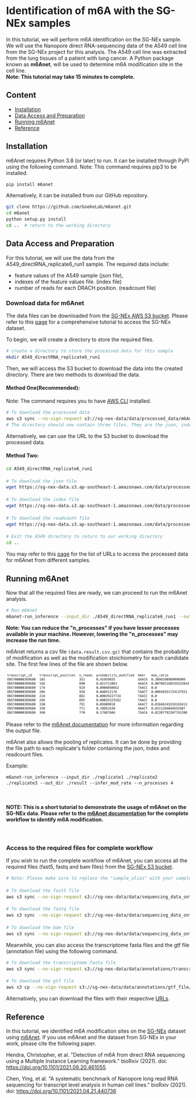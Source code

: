 # **Identification of m6A with the SG-NEx samples** 

In this tutorial, we will perform m6A identification on the SG-NEx sample. We will use the Nanopore direct RNA-sequencing data of the A549 cell line from the SG-NEx project for this analysis. The A549 cell line was extracted from the lung tissues of a patient with lung cancer. A Python package known as **m6Anet**, will be used to determine m6A modification site in the cell line. <br>
**Note: This tutorial may take 15 minutes to complete.** 

## **Content**

- [Installation](#installation)
- [Data Access and Preparation](#data-access-and-preparation)
- [Running m6Anet](#running-m6anet)
- [Reference](#reference)

## **Installation**

m6Anet requires Python 3.8 (or later) to run. It can be installed through PyPI using the following command. Note: This command requires pip3 to be installed. 


```bash
pip install m6anet
```

Alternatively, it can be installed from our GitHub repository.


```bash
git clone https://github.com/GoekeLab/m6anet.git
cd m6anet
python setup.py install
cd ..  # return to the working directory 
```

## **Data Access and Preparation**

For this tutorial, we will use the data from the A549_directRNA_replicate6_run1 sample. The required data include:

- feature values of the A549 sample (json file), 
- indexes of the feature values file. (index file)
- number of reads for each DRACH position. (readcount file)

### **Download data for m6Anet**
The data files can be downloaded from the [SG-NEx AWS S3 bucket](http://sg-nex-data.s3-website-ap-southeast-1.amazonaws.com/). Please refer to this [page](https://github.com/GoekeLab/sg-nex-data/blob/update-docs-aws/docs/AWS_data_access_tutorial.md) for a comprehensive tutorial to access the SG-NEx dataset.

To begin, we will create a directory to store the required files.
```bash
# create a directory to store the processed data for this sample
mkdir A549_directRNA_replicate6_run1 
```

Then, we will access the S3 bucket to download the data into the created directory. There are two methods to download the data. 
<br>

#### **Method One(Recommended):** 
Note: The command requires you to have [AWS CLI](https://aws.amazon.com/cli/) installed.
```bash
# To download the processed data
aws s3 sync --no-sign-request s3://sg-nex-data/data/processed_data/m6Anet/SGNex_A549_directRNA_replicate6_run1 ./A549_directRNA_replicate6_run1
# The directory should now contain three files. They are the json, index and readcount files.
```
Alternatively, we can use the URL to the S3 bucket to download the processed data. 
<br>

#### **Method Two:**
```bash
cd A549_directRNA_replicate6_run1 
 
# To download the json file
wget https://sg-nex-data.s3.ap-southeast-1.amazonaws.com/data/processed_data/m6Anet/SGNex_A549_directRNA_replicate6_run1/data.json  

# To download the index file
wget https://sg-nex-data.s3.ap-southeast-1.amazonaws.com/data/processed_data/m6Anet/SGNex_A549_directRNA_replicate6_run1/data.index

# To download the readcount file
wget https://sg-nex-data.s3.ap-southeast-1.amazonaws.com/data/processed_data/m6Anet/SGNex_A549_directRNA_replicate6_run1/data.readcount

# Exit the A549 directory to return to our working directory
cd ..
```


You may refer to this [page](https://github.com/GoekeLab/sg-nex-data/blob/update-docs-aws/docs/samples_with_RNAmod_data.tsv) for the list of URLs to access the processed data for m6Anet from different samples. 

## **Running m6Anet**

Now that all the required files are ready, we can proceed to run the m6Anet analysis. 


```bash
# Run m6Anet
m6anet-run_inference --input_dir ./A549_directRNA_replicate6_run1 --out_dir ./A549_directRNA_replicate6_run1 --infer_mod_rate --n_processes 4
```
**Note: You can reduce the "n_processes" if you have lesser processes available in your machine. However, lowering the "n_processes" may increase the run time.**


m6Anet returns a csv file `(data.result.csv.gz)` that contains the probability of modification as well as the modification stoichiometry for each candidate site. The first few lines of the file are shown below.


<p align="center">
    <img src="../images/A549_directRNA_replicate6_run1_result.png" alt="result" width="800"/>
</p>

Please refer to the [m6Anet documentation](https://m6anet.readthedocs.io/en/latest/quickstart.html) for more information regarding the output file. 
<br>


m6Anet also allows the pooling of replicates. It can be done by providing the file path to each replicate's folder containing the json, index and readcount files. 

Example:
```
m6anet-run_inference --input_dir ./replicate1 ./replicate2 ./replicate3 --out_dir ./result --infer_mod_rate --n_processes 4
```
<br>

#### **NOTE: This is a short tutorial to demonstrate the usage of m6Anet on the SG-NEx data. Please refer to the [m6Anet documentation](https://m6anet.readthedocs.io/en/latest/quickstart.html) for the complete workflow to identify m6A modification.** 
<br>

### **Access to the required files for complete workflow** 

If you wish to run the complete workflow of m6Anet, you can access all the required files (fast5, fastq and bam files) from the [SG-NEx S3 bucket](https://github.com/GoekeLab/sg-nex-data/blob/update-docs-aws/docs/samples.tsv). 


```bash
# Note: Please make sure to replace the "sample_alias" with your sample name

# To download the fast5 file
aws s3 sync --no-sign-request s3://sg-nex-data/data/sequencing_data_ont/fast5/<sample_alias> ./

# To download the fastq file
aws s3 sync --no-sign-request s3://sg-nex-data/data/sequencing_data_ont/fastq/<sample_alias> ./

# To download the bam file
aws s3 sync --no-sign-request s3://sg-nex-data/data/sequencing_data_ont/bam/transcriptome/<sample_alias> ./
```

Meanwhile, you can also access the transcriptome fasta files and the gtf file (annotation file) using the following command.

```bash 
# To download the transcriptome fasta file
aws s3 sync --no-sign-request s3://sg-nex-data/data/annotations/transcriptome_fasta ./ --exclude hg38*

# To download the gtf file
aws s3 cp --no-sign-request s3://sg-nex-data/data/annotations/gtf_file/Homo_sapiens.GRCh38.91.gtf ./
```
Alternatively, you can download the files with their respective [URLs](https://github.com/GoekeLab/sg-nex-data/blob/update-docs-aws/docs/samples.tsv). 


## **Reference**
In this tutorial, we identified m6A modification sites on the [SG-NEx](https://github.com/GoekeLab/sg-nex-data) dataset using [m6Anet](https://github.com/GoekeLab/m6anet). If you use m6Anet and the dataset from SG-NEx in your work, please cite the following paper. 

Hendra, Christopher, et al. "Detection of m6A from direct RNA sequencing using a Multiple Instance Learning framework." bioRxiv (2021). doi:  https://doi.org/10.1101/2021.09.20.461055

Chen, Ying, et al. "A systematic benchmark of Nanopore long read RNA sequencing for transcript level analysis in human cell lines." bioRxiv (2021). doi: https://doi.org/10.1101/2021.04.21.440736